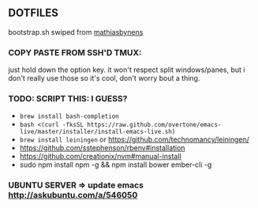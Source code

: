DOTFILES
---------------

bootstrap.sh swiped from [mathiasbynens](https://github.com/mathiasbynens/dotfiles/blob/master/bootstrap.sh)

### COPY PASTE FROM SSH'D TMUX:
just hold down the option key. 
it won't respect split windows/panes, but i don't really use those so it's cool, don't worry bout a thing.

### TODO: SCRIPT THIS: I GUESS?

- `brew install bash-completion`
- `bash <(curl -fksSL https://raw.github.com/overtone/emacs-live/master/installer/install-emacs-live.sh)`
- `brew install leiningen` or https://github.com/technomancy/leiningen/
-  https://github.com/sstephenson/rbenv#installation
-  https://github.com/creationix/nvm#manual-install
-  sudo npm install npm -g && npm install bower ember-cli -g

### UBUNTU SERVER => update emacs http://askubuntu.com/a/546050
